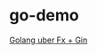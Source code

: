 # go-demo
[Golang uber Fx + Gin](https://matthung0807.blogspot.com/2023/10/go-uber-go-fx-with-gin.html)
